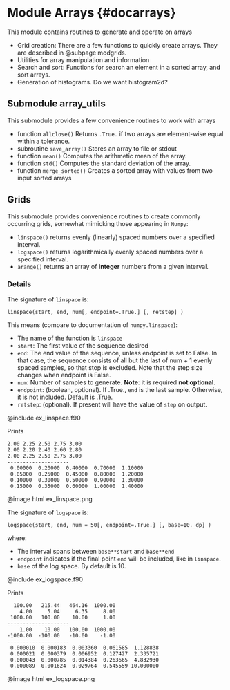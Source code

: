 # Module Arrays {#docarrays}

This module contains routines to generate and operate on arrays

  * Grid creation: There are a few functions to quickly create arrays. They are described in @subpage modgrids.
  * Utilities for array manipulation and information
  * Search and sort: Functions for search an element in a sorted array, and sort arrays.
  * Generation of histograms. Do we want histogram2d?

## Submodule array_utils ##

This submodule provides a few convenience routines to work with arrays

  * function `allclose()`  Returns `.True.` if two arrays are element-wise equal within a tolerance.
  * subroutine `save_array()` Stores an array to file or stdout
  * function `mean()` Computes the arithmetic mean of the array. 
  * function `std()` Computes the standard deviation of the array. 
  * function `merge_sorted()` Creates a sorted array with values from two input sorted arrays
  

## Grids ##

This submodule provides convenience routines to create commonly occurring grids, somewhat mimicking those appearing in `Numpy`:

  * `linspace()` returns evenly (linearly) spaced numbers over a specified interval.
  * `logspace()` returns logarithmically evenly spaced numbers over a specified interval.
  * `arange()` returns an array of **integer** numbers from a given interval.

### Details ###

The signature of `linspace` is:

```
linspace(start, end, num[, endpoint=.True.] [, retstep] )
```

This means (compare to documentation of `numpy.linspace`):
  * The name of the function is `linspace`
  * `start`: The first value of the sequence desired
  * `end`: The end value of the sequence, unless endpoint is set to False. In that case, the sequence consists of all but the last of num + 1 evenly spaced samples, so that stop is excluded. Note that the step size changes when endpoint is False.
  * `num`: Number of samples to generate. **Note**: it is required **not optional**.
  * `endpoint`: (boolean, optional). If .True., `end` is the last sample. Otherwise, it is not included. Default is .True.
  * `retstep`: (optional). If present will have the value of `step` on output.

@include ex_linspace.f90

Prints

```{.shell-session}
2.00 2.25 2.50 2.75 3.00
2.00 2.20 2.40 2.60 2.80
2.00 2.25 2.50 2.75 3.00
--------------------
 0.00000  0.20000  0.40000  0.70000  1.10000
 0.05000  0.25000  0.45000  0.80000  1.20000
 0.10000  0.30000  0.50000  0.90000  1.30000
 0.15000  0.35000  0.60000  1.00000  1.40000
``` 

@image html ex_linspace.png

The signature of `logspace` is:

```
logspace(start, end, num = 50[, endpoint=.True.] [, base=10._dp] )
```

where:
  * The interval spans between `base**start` and `base**end`
  * `endpoint` indicates if the final point `end` will be included, like in `linspace`.
  * `base` of the log space. By default is 10.
  
@include ex_logspace.f90

Prints
```{.shell-session}
  100.00   215.44   464.16  1000.00
    4.00     5.04     6.35     8.00
 1000.00   100.00    10.00     1.00
--------------------
    1.00    10.00   100.00  1000.00
-1000.00  -100.00   -10.00    -1.00
--------------------
 0.000010  0.000183  0.003360  0.061585  1.128838
 0.000021  0.000379  0.006952  0.127427  2.335721
 0.000043  0.000785  0.014384  0.263665  4.832930
 0.000089  0.001624  0.029764  0.545559 10.000000
``` 

@image html ex_logspace.png


